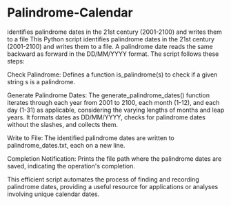 # Palindrome-Calendar
 identifies palindrome dates in the 21st century (2001-2100) and writes them to a file
This Python script identifies palindrome dates in the 21st century (2001-2100) and writes them to a file. A palindrome date reads the same backward as forward in the DD/MM/YYYY format. The script follows these steps:

Check Palindrome: Defines a function is_palindrome(s) to check if a given string s is a palindrome.

Generate Palindrome Dates: The generate_palindrome_dates() function iterates through each year from 2001 to 2100, each month (1-12), and each day (1-31) as applicable, considering the varying lengths of months and leap years. It formats dates as DD/MM/YYYY, checks for palindrome dates without the slashes, and collects them.

Write to File: The identified palindrome dates are written to palindrome_dates.txt, each on a new line.

Completion Notification: Prints the file path where the palindrome dates are saved, indicating the operation's completion.

This efficient script automates the process of finding and recording palindrome dates, providing a useful resource for applications or analyses involving unique calendar dates.
